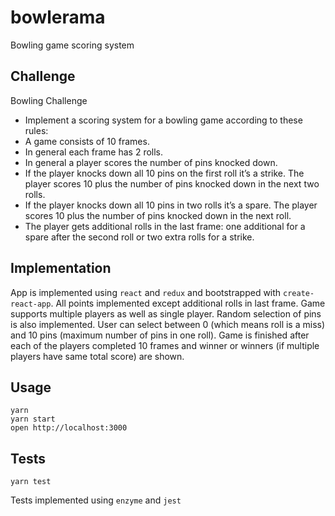 # bowlerama
Bowling game scoring system

## Challenge
Bowling Challenge

- Implement a scoring system for a bowling game according to these rules:
- A game consists of 10 frames. 
- In general each frame has 2 rolls. 
- In general a player scores the number of pins knocked down. 
- If the player knocks down all 10 pins on the first roll it’s a strike. The player scores 10 plus the number of pins knocked down in the next two rolls. 
- If the player knocks down all 10 pins in two rolls it’s a spare. The player scores 10 plus the number of pins knocked down in the next roll. 
- The player gets additional rolls in the last frame: one additional for a spare after the second roll or two extra rolls for a strike. 

## Implementation
App is implemented using `react` and `redux` and bootstrapped with `create-react-app`. All points implemented except additional rolls in last frame.
Game supports multiple players as well as single player. Random selection of pins is also implemented. User can select between 0 (which means roll is a miss) and 10 pins (maximum number of pins in one roll).
Game is finished after each of the players completed 10 frames and winner or winners (if multiple players have same total score) are shown.

## Usage
```
yarn
yarn start
open http://localhost:3000
```

## Tests
```
yarn test
```

Tests implemented using ``enzyme`` and `jest`
